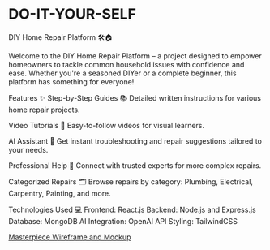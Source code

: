 # DO-IT-YOUR-SELF
DIY Home Repair Platform 🛠️🏠

Welcome to the DIY Home Repair Platform – a project designed to empower homeowners to tackle common household issues with confidence and ease. Whether you're a seasoned DIYer or a complete beginner, this platform has something for everyone!

Features ✨
Step-by-Step Guides 📚
Detailed written instructions for various home repair projects.

Video Tutorials 🎥
Easy-to-follow videos for visual learners.

AI Assistant 🤖
Get instant troubleshooting and repair suggestions tailored to your needs.

Professional Help 💼
Connect with trusted experts for more complex repairs.

Categorized Repairs 🗂️
Browse repairs by category: Plumbing, Electrical, Carpentry, Painting, and more.

Technologies Used 💻
Frontend: React.js
Backend: Node.js and Express.js
Database: MongoDB
AI Integration: OpenAI API
Styling: TailwindCSS


[Masterpiece Wireframe and Mockup](https://www.figma.com/design/nT9NFoqYWtMsTUKLYkH2Vq/Masterpiece?node-id=0-1&t=CUvurKz6K6hZlD2B-1)
